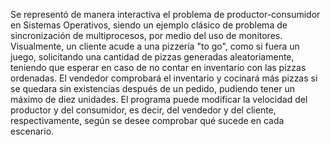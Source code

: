 Se representó de manera interactiva el problema de productor-consumidor en Sistemas Operativos, siendo un ejemplo clásico de problema de sincronización de multiprocesos, por medio del uso de monitores.
Visualmente, un cliente acude a una pizzería "to go", como si fuera un juego, solicitando una cantidad de pizzas generadas aleatoriamente, teniendo que esperar en caso de no contar en inventario con las pizzas ordenadas. El vendedor comprobará el inventario y cocinará más pizzas si se quedara sin existencias después de un pedido, pudiendo tener un máximo de diez unidades.
El programa puede modificar la velocidad del productor y del consumidor, es decir, del vendedor y del cliente, respectivamente, según se desee comprobar qué sucede en cada escenario.
